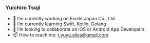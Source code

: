 ### Yuichiro Tsuji

- 🔭 I’m currently working on Excite Japan Co., Ltd.
- 🌱 I’m currently learning Swift, Kotlin, Golang
- 👯 I’m looking to collaborate on iOS or Android App Developers
- 📫 How to reach me: t.yuyu.alies@gmail.com

